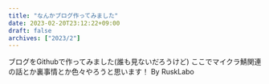 ```yaml
---
title: "なんかブログ作ってみました"
date: 2023-02-20T23:12:22+09:00
draft: false
archives: ["2023/2"]
---
```

ブログをGithubで作ってみました(誰も見ないだろうけど)
ここでマイクラ鯖関連の話とか裏事情とか色々やろうと思います！
By RuskLabo

